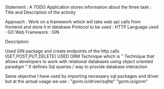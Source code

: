 Statement : A TODO Application stores information about the three task : Title and Description of the activity

Approach : Work on a framework which will take web api calls from frontend and store it in database
           Protocol to be used : HTTP
           Language used : GO
           Web Framework : GIN

Description:

Used GIN package and create endpoints of the http calls (GET,POST,PUT,DELETE)
USED ORM Technique which is " Technique that allows developers to work with relational databases
using object oriented paradigm "
It defines Sql queries / way to provide database interaction

Same objective I have used by importing necesaary sql packages and driver but at the actual usage we use :
"gorm.io/driver/sqlite"
"gorm.io/gorm"

